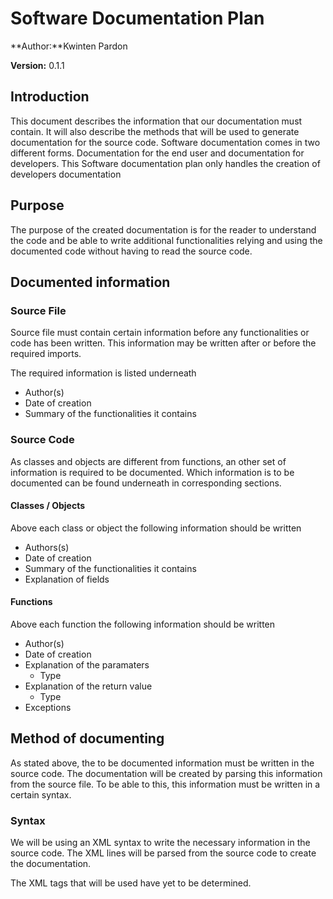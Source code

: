 # Software Documentation Plan

**Author:**Kwinten Pardon

**Version:** 0.1.1


## Introduction

This document describes the information that our documentation must contain. It will also describe the methods that will be used to generate documentation for the source code. Software documentation comes in two different forms. Documentation for the end user and documentation for developers. This Software documentation plan only handles the creation of developers documentation

## Purpose

The purpose of the created documentation is for the reader to understand the code and be able to write additional functionalities relying and using the documented code without having to read the source code.

## Documented information

### Source File

Source file must contain certain information before any functionalities or code has been written. This information may be written after or before the required imports.

The required information is listed underneath

+ Author(s)
+ Date of creation
+ Summary of the functionalities it contains

### Source Code

As classes and objects are different from functions, an other set of information is required to be documented. Which information is to be documented can be found underneath in corresponding sections.

#### Classes / Objects

Above each class or object the following information should be written

+ Authors(s)
+ Date of creation
+ Summary of the functionalities it contains
+ Explanation of fields

#### Functions

Above each function the following information should be written

+ Author(s)
+ Date of creation
+ Explanation of the paramaters
  + Type
+ Explanation of the return value
  + Type
+ Exceptions

## Method of documenting

As stated above, the to be documented information must be written in the source code. The documentation will be created by parsing this information from the source file. To be able to this, this information must be written in a certain syntax.

### Syntax

We will be using an XML syntax to write the necessary information in the source code. The XML lines will be parsed from the source code to create the documentation.

The XML tags that will be used have yet to be determined.
